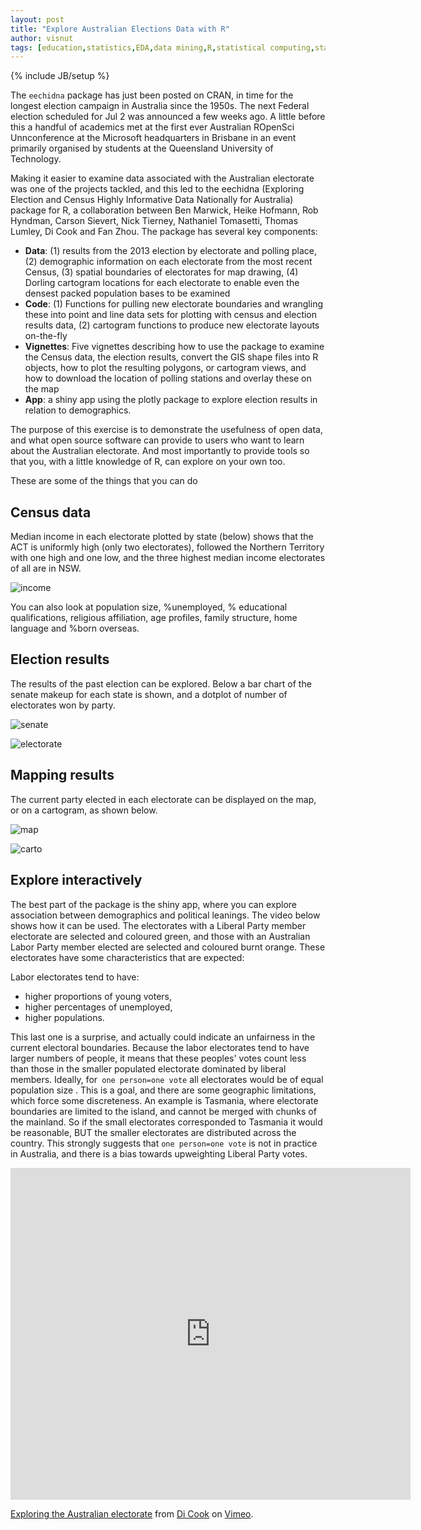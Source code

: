 ```yaml
---
layout: post
title: "Explore Australian Elections Data with R"
author: visnut
tags: [education,statistics,EDA,data mining,R,statistical computing,statistical graphics,data wrangling,politics,spatial data,GIS]
---
```

{% include JB/setup %}

The `eechidna` package has just been posted on CRAN, in time for the longest election campaign in Australia since the 1950s. The next Federal election scheduled for Jul 2 was announced a few weeks ago. A little before this a handful of academics met at the first ever Australian ROpenSci Unnconference at the Microsoft headquarters in Brisbane in an event primarily organised by  students at the Queensland University of Technology. 

Making it easier to examine data associated with the Australian electorate was one of the projects tackled, and this led to the eechidna (Exploring Election and Census Highly Informative Data Nationally for Australia) package for R, a collaboration between Ben Marwick, Heike Hofmann, Rob Hyndman, Carson Sievert, Nick Tierney, Nathaniel Tomasetti, Thomas Lumley, Di Cook and Fan Zhou. The package has several key components:

- **Data**: (1) results from the 2013 election by electorate and polling place, (2) demographic information on each electorate from the most recent Census, (3) spatial boundaries of electorates for map drawing, (4) Dorling cartogram locations for each electorate to enable even the densest packed population bases to be examined
- **Code**: (1) Functions for pulling new electorate boundaries and wrangling these into point and line data sets for plotting with census and election results data, (2) cartogram functions to produce new electorate layouts on-the-fly
- **Vignettes**: Five vignettes describing how to use the package to examine the Census data, the election results, convert the GIS shape files into R objects, how to plot the resulting polygons, or cartogram views, and how to download the location of polling stations and overlay these on the map
- **App**: a shiny app using the plotly package to explore election results in relation to demographics.

The purpose of this exercise is to demonstrate the usefulness of open data, and what open source software can provide to users who want to learn about the Australian electorate. And most importantly to provide tools so that you, with a little knowledge of R, can explore on your own too. 

These are some of the things that you can do

## Census data

Median income in each electorate plotted by state (below) shows that the ACT is uniformly high (only two electorates), followed the Northern Territory with one high and one low, and the three highest median income electorates of all are in NSW. 

![income](http://visiphilia.github.io/assets/eechidna-figures/income-boxplot.png)

You can also look at population size, %unemployed, % educational qualifications, religious affiliation, age profiles, family structure, home language and %born overseas.

## Election results

The results of the past election can be explored. Below a bar chart of the senate makeup for each state is shown, and a dotplot of number of electorates won by party.

![senate](http://visiphilia.github.io/assets/eechidna-figures/senate.png)

![electorate](http://visiphilia.github.io/assets/eechidna-figures/electorate-count.png)

## Mapping results

The current party elected in each electorate can be displayed on the map, or on a cartogram, as shown below.

![map](http://visiphilia.github.io/assets/eechidna-figures/electorate-results.png)

![carto](http://visiphilia.github.io/assets/eechidna-figures/electorate-carto.png)

## Explore interactively

The best part of the package is the shiny app, where you can explore association between demographics and political leanings. The video below shows how it can be used. The electorates with a Liberal Party member electorate are selected and coloured green, and those with an Australian Labor Party member elected are selected and coloured burnt orange. These electorates have some characteristics that are expected:

Labor electorates tend to have:
 
- higher proportions of young voters,
- higher percentages of unemployed, 
- higher populations.

This last one is a surprise, and actually could indicate an unfairness in the current electoral boundaries. Because the labor electorates tend to have larger numbers of people, it means that these peoples' votes count less than those in the smaller populated electorate dominated by liberal members. Ideally, for` one person=one vote` all electorates would be of equal population size . This is a goal, and there are some geographic limitations, which force some discreteness. An example is Tasmania, where electorate boundaries are limited to the island, and cannot be merged with chunks of the mainland. So if the small electorates corresponded to Tasmania it would be reasonable, BUT the smaller electorates are distributed across the country. This strongly suggests that `one person=one vote` is not in practice in Australia, and there is a bias towards upweighting Liberal Party votes.

<iframe src="https://player.vimeo.com/video/167367369" width="640" height="531" frameborder="0" webkitallowfullscreen mozallowfullscreen allowfullscreen></iframe> <p><a href="https://vimeo.com/167367369">Exploring the Australian electorate</a> from <a href="https://vimeo.com/user14048736">Di Cook</a> on <a href="https://vimeo.com">Vimeo</a>.</p>
